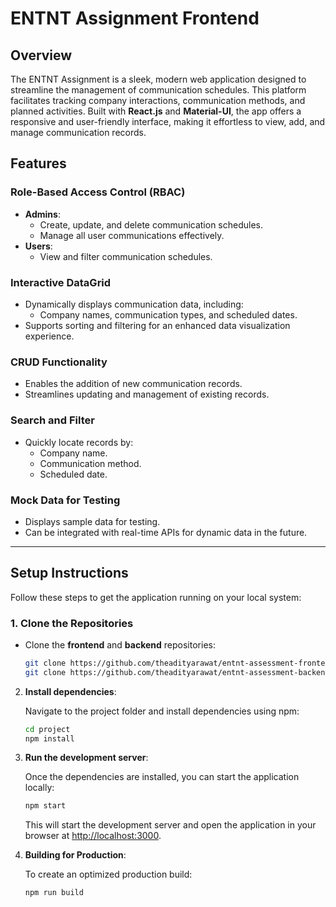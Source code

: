 # ENTNT Assignment Frontend  

## Overview  

The ENTNT Assignment is a sleek, modern web application designed to streamline the management of communication schedules. This platform facilitates tracking company interactions, communication methods, and planned activities. Built with **React.js** and **Material-UI**, the app offers a responsive and user-friendly interface, making it effortless to view, add, and manage communication records.  

## Features  

### **Role-Based Access Control (RBAC)**  
- **Admins**:  
  - Create, update, and delete communication schedules.  
  - Manage all user communications effectively.  
- **Users**:  
  - View and filter communication schedules.  

### **Interactive DataGrid**  
- Dynamically displays communication data, including:  
  - Company names, communication types, and scheduled dates.  
- Supports sorting and filtering for an enhanced data visualization experience.  

### **CRUD Functionality**  
- Enables the addition of new communication records.  
- Streamlines updating and management of existing records.  

### **Search and Filter**  
- Quickly locate records by:  
  - Company name.  
  - Communication method.  
  - Scheduled date.  

### **Mock Data for Testing**  
- Displays sample data for testing.  
- Can be integrated with real-time APIs for dynamic data in the future.  

---

## Setup Instructions  

Follow these steps to get the application running on your local system:  

### **1. Clone the Repositories**  
- Clone the **frontend** and **backend** repositories:  

   ```bash  
   git clone https://github.com/theadityarawat/entnt-assessment-frontend 
   git clone https://github.com/theadityarawat/entnt-assessment-backend 
2. **Install dependencies**:

   Navigate to the project folder and install dependencies using npm:

   ```bash
   cd project
   npm install
   ```

3. **Run the development server**:

   Once the dependencies are installed, you can start the application locally:

   ```bash
   npm start
   ```

   This will start the development server and open the application in your browser at [http://localhost:3000](http://localhost:3000).

4. **Building for Production**:

   To create an optimized production build:

   ```bash
   npm run build
   ```